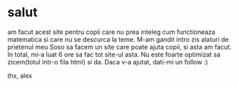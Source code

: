 # salut
am facut acest site pentru copii care nu prea inteleg cum functioneaza matematica si care nu se descurca la teme. M-am gandit intro zis alaturi de prietenul meu Soso sa facem un site care poate ajuta copii, si asta am facut. In total, mi-a luat 6 ore sa fac tot site-ul asta. Nu este foarte optimizat sa zicem(totul intr-o fila html) si da. Daca v-a ajutat, dati-mi un follow :)

thx, alex

